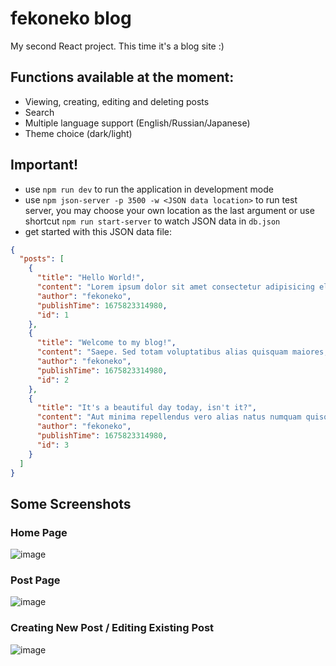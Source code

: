 # fekoneko blog

My second React project. This time it's a blog site :)

## Functions available at the moment:

- Viewing, creating, editing and deleting posts
- Search
- Multiple language support (English/Russian/Japanese)
- Theme choice (dark/light)

## Important!

- use `npm run dev` to run the application in development mode
- use `npm json-server -p 3500 -w <JSON data location>` to run test server, you may choose your own location as the last argument or use shortcut `npm run start-server` to watch JSON data in `db.json`
- get started with this JSON data file:

```json
{
  "posts": [
    {
      "title": "Hello World!",
      "content": "Lorem ipsum dolor sit amet consectetur adipisicing elit. Alias ratione quae ad, harum optio esse dignissimos officia a? Quas accusantium iure at quibusdam, excepturi exercitationem mollitia assumenda aspernatur perferendis vitae! Animi fugiat ducimus dolor sed cum officiis alias saepe molestias, ab soluta consequuntur magnam, quaerat error voluptate architecto? Fugiat, magnam fugit deserunt ducimus recusandae ea atque totam dolorum culpa libero? Cum ratione accusamus laboriosam ipsa corporis aspernatur exercitationem ducimus reiciendis aperiam fugit! A, sequi omnis hic dolor esse pariatur iure quam quibusdam velit magnam ducimus tempora reiciendis animi. Optio, enim! Aspernatur ea, nulla laudantium quo reprehenderit perferendis ullam dolorum provident dolore ex alias velit consequuntur pariatur saepe laborum, voluptatum praesentium. Rem fuga magnam beatae deserunt, qui facilis atque quam cum. Eligendi id alias ipsum labore. Tempora exercitationem quae laboriosam minima adipisci deserunt molestias est in saepe unde molestiae eius labore, dicta perspiciatis cumque rem itaque quaerat harum architecto numquam suscipit.",
      "author": "fekoneko",
      "publishTime": 1675823314980,
      "id": 1
    },
    {
      "title": "Welcome to my blog!",
      "content": "Saepe. Sed totam voluptatibus alias quisquam maiores, laborum assumenda nesciunt obcaecati vitae et nihil omnis ex, odit rem praesentium, quam facilis voluptatum reiciendis consectetur voluptatem quis sit at labore eum! Delectus? Blanditiis earum quas, libero ullam recusandae consequuntur praesentium adipisci ipsam velit, suscipit nemo veniam voluptatibus tempore inventore, quam obcaecati. Fuga non accusamus labore? Magni, necessitatibus. Illum suscipit quisquam amet quod! Assumenda, vitae nam. Doloremque, quos! Accusantium cum, nam commodi ab repudiandae eaque labore omnis. Atque quisquam aut iure. Est perspiciatis pariatur aperiam saepe autem eveniet aliquam suscipit dolor. Ullam, dicta. Repudiandae odio, iste repellendus amet inventore ducimus laborum assumenda soluta quasi optio. Impedit, dolorum sequi consectetur cumque obcaecati tenetur possimus necessitatibus, optio reprehenderit minus nesciunt vero, iure ducimus saepe quos! Eveniet error iste itaque nam magni reprehenderit.",
      "author": "fekoneko",
      "publishTime": 1675823314980,
      "id": 2
    },
    {
      "title": "It's a beautiful day today, isn't it?",
      "content": "Aut minima repellendus vero alias natus numquam quisquam! Quia recusandae unde distinctio maxime possimus eveniet laborum, iste iusto sunt, tempora illo nesciunt perspiciatis inventore modi provident totam temporibus quae alias! Adipisci quod iste dolores quo voluptatum ut recusandae. Voluptatem cum, explicabo ex mollitia quaerat aperiam maxime libero, beatae id optio reiciendis a fugit deleniti ab ad cupiditate, natus qui debitis adipisci! Labore eligendi aut, dolorem perspiciatis molestias doloremque? Praesentium illo cum dolorum laudantium fugit consequatur exercitationem temporibus architecto iure, magnam labore quod amet ipsum vel, expedita sunt nesciunt tenetur perferendis, commodi illum eum consectetur minima earum sequi. Architecto. Quibusdam eum dolorem autem dolores beatae!",
      "author": "fekoneko",
      "publishTime": 1675823314980,
      "id": 3
    }
  ]
}
```

## Some Screenshots

### Home Page

![image](https://user-images.githubusercontent.com/55813967/218233220-c0f26476-309f-4686-ba97-cf45017cd650.png)

### Post Page

![image](https://user-images.githubusercontent.com/55813967/218233223-4408fe68-6a6a-4d82-a2a0-bc20e8580653.png)

### Creating New Post / Editing Existing Post

![image](https://user-images.githubusercontent.com/55813967/218233224-7db91aec-b164-4ab0-848f-0cecaf3bb002.png)

